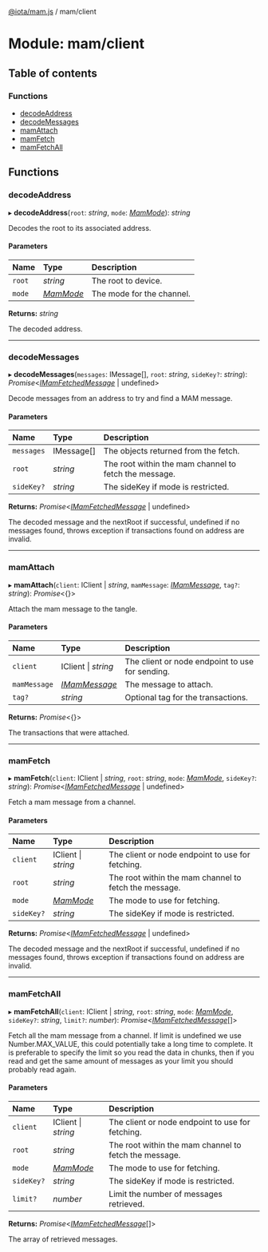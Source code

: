 [@iota/mam.js](../README.md) / mam/client

# Module: mam/client

## Table of contents

### Functions

- [decodeAddress](mam_client.md#decodeaddress)
- [decodeMessages](mam_client.md#decodemessages)
- [mamAttach](mam_client.md#mamattach)
- [mamFetch](mam_client.md#mamfetch)
- [mamFetchAll](mam_client.md#mamfetchall)

## Functions

### decodeAddress

▸ **decodeAddress**(`root`: *string*, `mode`: [*MamMode*](models_mammode.md#mammode)): *string*

Decodes the root to its associated address.

#### Parameters

| Name | Type | Description |
| :------ | :------ | :------ |
| `root` | *string* | The root to device. |
| `mode` | [*MamMode*](models_mammode.md#mammode) | The mode for the channel. |

**Returns:** *string*

The decoded address.

___

### decodeMessages

▸ **decodeMessages**(`messages`: IMessage[], `root`: *string*, `sideKey?`: *string*): *Promise*<[*IMamFetchedMessage*](../interfaces/models_imamfetchedmessage.imamfetchedmessage.md) \| undefined\>

Decode messages from an address to try and find a MAM message.

#### Parameters

| Name | Type | Description |
| :------ | :------ | :------ |
| `messages` | IMessage[] | The objects returned from the fetch. |
| `root` | *string* | The root within the mam channel to fetch the message. |
| `sideKey?` | *string* | The sideKey if mode is restricted. |

**Returns:** *Promise*<[*IMamFetchedMessage*](../interfaces/models_imamfetchedmessage.imamfetchedmessage.md) \| undefined\>

The decoded message and the nextRoot if successful, undefined if no messages found,
throws exception if transactions found on address are invalid.

___

### mamAttach

▸ **mamAttach**(`client`: IClient \| *string*, `mamMessage`: [*IMamMessage*](../interfaces/models_imammessage.imammessage.md), `tag?`: *string*): *Promise*<{}\>

Attach the mam message to the tangle.

#### Parameters

| Name | Type | Description |
| :------ | :------ | :------ |
| `client` | IClient \| *string* | The client or node endpoint to use for sending. |
| `mamMessage` | [*IMamMessage*](../interfaces/models_imammessage.imammessage.md) | The message to attach. |
| `tag?` | *string* | Optional tag for the transactions. |

**Returns:** *Promise*<{}\>

The transactions that were attached.

___

### mamFetch

▸ **mamFetch**(`client`: IClient \| *string*, `root`: *string*, `mode`: [*MamMode*](models_mammode.md#mammode), `sideKey?`: *string*): *Promise*<[*IMamFetchedMessage*](../interfaces/models_imamfetchedmessage.imamfetchedmessage.md) \| undefined\>

Fetch a mam message from a channel.

#### Parameters

| Name | Type | Description |
| :------ | :------ | :------ |
| `client` | IClient \| *string* | The client or node endpoint to use for fetching. |
| `root` | *string* | The root within the mam channel to fetch the message. |
| `mode` | [*MamMode*](models_mammode.md#mammode) | The mode to use for fetching. |
| `sideKey?` | *string* | The sideKey if mode is restricted. |

**Returns:** *Promise*<[*IMamFetchedMessage*](../interfaces/models_imamfetchedmessage.imamfetchedmessage.md) \| undefined\>

The decoded message and the nextRoot if successful, undefined if no messages found,
throws exception if transactions found on address are invalid.

___

### mamFetchAll

▸ **mamFetchAll**(`client`: IClient \| *string*, `root`: *string*, `mode`: [*MamMode*](models_mammode.md#mammode), `sideKey?`: *string*, `limit?`: *number*): *Promise*<[*IMamFetchedMessage*](../interfaces/models_imamfetchedmessage.imamfetchedmessage.md)[]\>

Fetch all the mam message from a channel.
If limit is undefined we use Number.MAX_VALUE, this could potentially take a long time to complete.
It is preferable to specify the limit so you read the data in chunks, then if you read and get the
same amount of messages as your limit you should probably read again.

#### Parameters

| Name | Type | Description |
| :------ | :------ | :------ |
| `client` | IClient \| *string* | The client or node endpoint to use for fetching. |
| `root` | *string* | The root within the mam channel to fetch the message. |
| `mode` | [*MamMode*](models_mammode.md#mammode) | The mode to use for fetching. |
| `sideKey?` | *string* | The sideKey if mode is restricted. |
| `limit?` | *number* | Limit the number of messages retrieved. |

**Returns:** *Promise*<[*IMamFetchedMessage*](../interfaces/models_imamfetchedmessage.imamfetchedmessage.md)[]\>

The array of retrieved messages.
